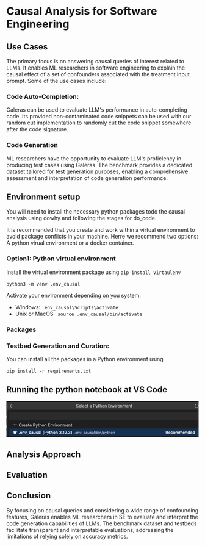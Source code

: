 # Causal Analysis for Software Engineering


## Use Cases

The primary focus is on answering causal queries of interest related to LLMs. It enables ML researchers in software engineering to explain the causal effect of a set of confounders associated with the treatment input prompt. Some of the use cases include:

### Code Auto-Completion:
Galeras can be used to evaluate LLM's performance in auto-completing code. Its provided non-contaminated code snippets can be used with our random cut implementation to randomly cut the code snippet somewhere after the code signature.


### Code Generation
ML researchers have the opportunity to evaluate LLM's proficiency in producing test cases using Galeras. The benchmark provides a dedicated dataset tailored for test generation purposes, enabling a comprehensive assessment and interpretation of code generation performance.

## Environment setup
You will need to install the necessary python packages todo the causal analysis using dowhy and following the stages for do_code.

It is recommended that you create and work within a virtual environment to avoid package conflicts in your machine. Herre we recommend two options: A python virual environment or a docker container.

### Option1: Python virtual environment

Install the virtual environment package using ```pip install virtaulenv```

```
python3 -m venv .env_causal
```

Activate your environment depending on you system:
- Windows: ```.env_causal\Scripts\activate```
- Unix or MacOS ``` source .env_causal/bin/activate```

### Packages

### Testbed Generation and Curation:

You can install all the packages in a Python environment using

```
pip install -r requirements.txt
```
## Running the python notebook at VS Code
![alt text](image.png)
## Analysis Approach





## Evaluation


## Conclusion

 By focusing on causal queries and considering a wide range of confounding features, Galeras enables ML researchers in SE to evaluate and interpret the code generation capabilities of LLMs. The benchmark dataset and testbeds facilitate transparent and interpretable evaluations, addressing the limitations of relying solely on accuracy metrics.




[def]: https://github.com/WM-SEMERU/chat-gpt-failures/blob/update_readme/figures/approach/galeras-pipeline.pdf